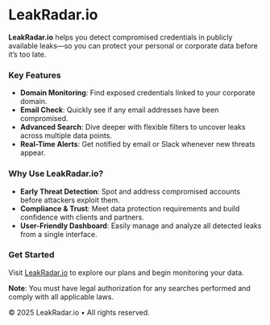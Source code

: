 # LeakRadar.io

**LeakRadar.io** helps you detect compromised credentials in publicly available leaks—so you can protect your personal or corporate data before it’s too late.

### Key Features
- **Domain Monitoring**: Find exposed credentials linked to your corporate domain.  
- **Email Check**: Quickly see if any email addresses have been compromised.  
- **Advanced Search**: Dive deeper with flexible filters to uncover leaks across multiple data points.  
- **Real-Time Alerts**: Get notified by email or Slack whenever new threats appear.

### Why Use LeakRadar.io?
- **Early Threat Detection**: Spot and address compromised accounts before attackers exploit them.  
- **Compliance & Trust**: Meet data protection requirements and build confidence with clients and partners.  
- **User-Friendly Dashboard**: Easily manage and analyze all detected leaks from a single interface.

### Get Started
Visit [LeakRadar.io](https://leakradar.io) to explore our plans and begin monitoring your data.

**Note**: You must have legal authorization for any searches performed and comply with all applicable laws.

© 2025 LeakRadar.io • All rights reserved.
